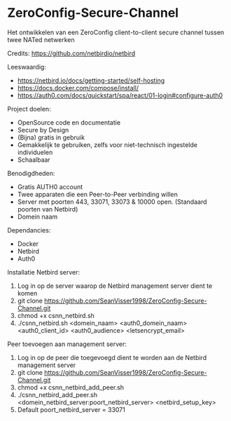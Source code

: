 # ZeroConfig-Secure-Channel
Het ontwikkelen van een ZeroConfig client-to-client secure channel tussen twee NATed netwerken

Credits: https://github.com/netbirdio/netbird

Leeswaardig:
- https://netbird.io/docs/getting-started/self-hosting
- https://docs.docker.com/compose/install/
- https://auth0.com/docs/quickstart/spa/react/01-login#configure-auth0

Project doelen:
- OpenSource code en documentatie
- Secure by Design
- (Bijna) gratis in gebruik
- Gemakkelijk te gebruiken, zelfs voor niet-technisch ingestelde individuelen
- Schaalbaar 

Benodigdheden:
- Gratis AUTH0 account
- Twee apparaten die een Peer-to-Peer verbinding willen
- Server met poorten 443, 33071, 33073 & 10000 open. (Standaard poorten van Netbird)
- Domein naam

Dependancies:
- Docker
- Netbird
- Auth0

Installatie Netbird server:
1. Log in op de server waarop de Netbird management server dient te komen
2. git clone https://github.com/SeanVisser1998/ZeroConfig-Secure-Channel.git
3. chmod +x csnn_netbird.sh
4. ./csnn_netbird.sh <domein_naam> <auth0_domein_naam> <auth0_client_id> <auth0_audience> <letsencrypt_email>

Peer toevoegen aan management server:
1. Log in op de peer die toegevoegd dient te worden aan de Netbird management server
2. git clone https://github.com/SeanVisser1998/ZeroConfig-Secure-Channel.git
3. chmod +x csnn_netbird_add_peer.sh
4. ./csnn_netbird_add_peer.sh <domein_netbird_server:poort_netbird_server> <netbird_setup_key>
5. Default poort_netbird_server = 33071

